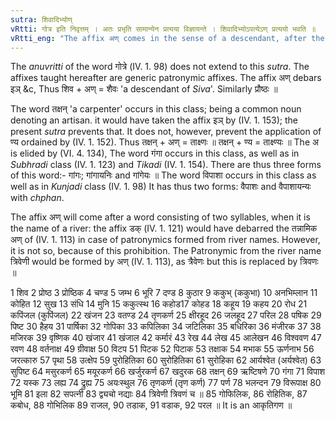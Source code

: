 ```yaml
---
sutra: शिवादिभ्योण्
vRtti: गोत्र इति निवृत्तम् । अतः प्रभृति सामान्येन प्रत्यया विज्ञायन्ते । शिवादिभ्योऽपत्येऽण् प्रत्ययो भवति ॥
vRtti_eng: "The affix अण् comes in the sense of a descendant, after the words शिव &c."
---
```

The _anuvritti_ of the word गोत्रे (IV. 1. 98) does not extend to this _sutra_. The affixes taught hereafter are generic patronymic affixes. The affix अण् debars इञ् &c, Thus शिव + अण् = शैवः 'a descendant of _Siva_'. Similarly प्रौष्ठः ॥

The word तक्षन् 'a carpenter' occurs in this class; being a common noun denoting an artisan. it would have taken the affix इञ् by (IV. 1. 153); the present _sutra_ prevents that. It does not, however, prevent the application of ण्य ordained by (IV. 1. 152). Thus तक्षन् + अण् = ताक्ष्णः ॥ तक्षन् + ण्य = ताक्ष्ण्यः ॥ The अ is elided by (VI. 4. 134), The word गंगा occurs in this class, as well as in _Subhradi_ class (IV. 1. 123) and _Tikadi_ (IV. 1. 154). There are thus three forms of this word:- गांगः; गांगायनिः and गांगेयः ॥ The word विपाशा occurs in this class as well as in _Kunjadi_ class (IV. 1. 98) It has thus two forms: वैपाशः and वैपाशायन्यः with _chphan_.

The affix अण् will come after a word consisting of two syllables, when it is the name of a river: the affix डक् (IV. 1. 121) would have debarred the तन्नामिक अण् of (IV. 1. 113) in case of patronymics formed from river names. However, it is not so, because of this prohibition. The Patronymic from the river name त्रिवेणी would be formed by अण् (IV. 1. 113), as त्रैवेणः but this is replaced by त्रिवणः ॥

1 शिव 2 प्रोष्ठ 3 प्रोष्ठिक 4 चण्ड 5 जम्भ 6 भूरि 7 दण्ड 8 कुठार 9 ककुभ् (ककुभा) 10 अनभिम्लान 11 कोहित 12 सुख 13 संधि 14 मुनि 15 ककुत्स्थ 16 कहोड17 कोहड 18 कहूय 19 कहय 20 रोध 21 कपिंजल (कुपिंजल) 22 खंजन 23 वतण्ड 24 तृणकर्ण 25 क्षीरहूद 26 जलहूद 27 परिल 28 पषिक 29 पिष्ट 30 हैहय 31 पार्षिका 32 गोपिका 33 कपिलिका 34 जटिलिका 35 बधिरिका 36 मंजीरक 37 38 मजिरक 39 वृष्णिक 40 खंजार 41 खंजाल 42 कर्मारं 43 रेख 44 लेख 45 आलेखन 46 विश्ववण 47 रवण 48 वर्तनाक्ष 49 ग्रीवाक्ष 50 विटप 51 पिटक 52 पिटाक 53 तक्षाक 54 मभाक 55 ऊर्णनाभ 56 जरत्कारु 57 पृथा 58 उत्क्षेप 59 पुरोहितिका 60 सुरोहितिका 61 सुरोहिका 62 आर्यश्वेत (अर्यश्वेत) 63 सुपिष्ट 64 मसुरकर्ण 65 मयूरकर्ण 66 खर्जुरकर्ण 67 खदुरक 68 तक्षन् 69 ऋष्टिषणे 70 गंगा 71 विपाश 72 यस्क 73 लह्य 74 द्रुह्य 75 अयःस्थुल 76 तृणकर्ण (तृण कर्ण) 77 पर्ण 78 भलन्दन 79 विरूपाक्ष 80 भूमि 81 इला 82 सपत्नी 83 द्व्यचो नद्याः 84 त्रिवेणी त्रिवणं च ॥ 85 गोफिलिक, 86 रोहितिक, 87 कबोध, 88 गोभिलिक 89 राजल, 90 तडाक, 91 वडाक, 92 परल ॥ It is an आकृतिगण ॥
